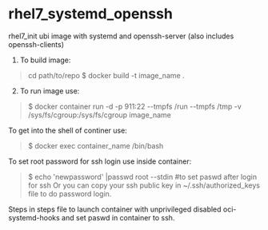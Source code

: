 # rhel7_systemd_openssh

rhel7_init ubi image with systemd and openssh-server (also includes openssh-clients)

1. To build image:
> cd path/to/repo
> $ docker build -t image_name .

2. To run image use:
> $ docker container run -d -p 911:22 --tmpfs /run --tmpfs /tmp -v /sys/fs/cgroup:/sys/fs/cgroup image_name

To get into the shell of continer use:
> $ docker exec container_name /bin/bash

To set root password for ssh login use inside container:
> $ echo 'newpassword' |passwd root --stdin #to set paswd after login for ssh
Or you can copy your ssh public key in ~/.ssh/authorized_keys file to do password login.


Steps in steps file to launch container with unprivileged disabled oci-systemd-hooks and set paswd in container to ssh.
